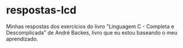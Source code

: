 # respostas-lcd
Minhas respostas dos exercícios do livro "Linguagem C - Completa e Descomplicada" de André Backes, livro que eu estou baseando o meu aprendizado.
